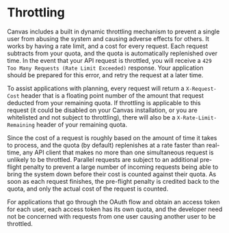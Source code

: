 Throttling
==========

Canvas includes a built in dynamic throttling mechanism to prevent a single
user from abusing the system and causing adverse effects for others. It
works by having a rate limit, and a cost for every request. Each request
subtracts from your quota, and the quota is automatically replenished over
time. In the event that your API request is throttled, you will receive
a `429 Too Many Requests (Rate Limit Exceeded)` response. Your application should
be prepared for this error, and retry the request at a later time.

To assist applications with planning, every request will return a
`X-Request-Cost` header that is a floating point number of the amount
that request deducted from your remaining quota. If throttling is applicable
to this request (it could be disabled on your Canvas installation, or
you are whitelisted and not subject to throttling), there will also be
a `X-Rate-Limit-Remaining` header of your remaining quota.

Since the cost of a request is roughly based on the amount of time it takes
to process, and the quota (by default) replenishes at a rate faster than
real-time, any API client that makes no more than one simultaneous request
is unlikely to be throttled. Parallel requests are subject to an additional
pre-flight penalty to prevent a large number of incoming requests being able
to bring the system down before their cost is counted against their quota.
As soon as each request finishes, the pre-flight penalty is credited back
to the quota, and only the actual cost of the request is counted.

For applications that go through the OAuth flow and obtain an access token
for each user, each access token has its own quota, and the developer need
not be concerned with requests from one user causing another user to be
throttled.
